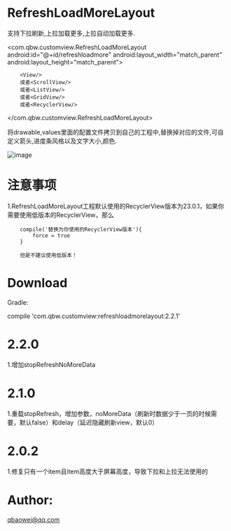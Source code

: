 # RefreshLoadMoreLayout

支持下拉刷新,上拉加载更多,上拉自动加载更多.


<com.qbw.customview.RefreshLoadMoreLayout
        android:id="@+id/refreshloadmore"
        android:layout_width="match_parent"
        android:layout_height="match_parent">

        <View/>
        或者<ScrollView/>
        或者<ListView/>
        或者<GridView/>
        或者<RecyclerView/>

</com.qbw.customview.RefreshLoadMoreLayout>


将drawable,values里面的配置文件拷贝到自己的工程中,替换掉对应的文件,可自定义箭头,进度条风格以及文字大小,颜色.

![image](https://raw.githubusercontent.com/qbaowei/RefreshLoadMoreLayout/master/screenshots/RefreshLoadMoreLayout.gif)


# 注意事项


1.RefreshLoadMoreLayout工程默认使用的RecyclerView版本为23.0.1，如果你需要使用低版本的RecyclerView，那么

        compile('替换为你使用的RecyclerView版本'){
            force = true
        }
        
        但是不建议使用低版本！


# Download


Gradle:


compile 'com.qbw.customview:refreshloadmorelayout:2.2.1'


# 2.2.0


1.增加stopRefreshNoMoreData


# 2.1.0


1.重载stopRefresh，增加参数，noMoreData（刷新时数据少于一页的时候需要，默认false）和delay（延迟隐藏刷新view，默认0）


# 2.0.2


1.修复只有一个item且item高度大于屏幕高度，导致下拉和上拉无法使用的


# Author:


qbaowei@qq.com

